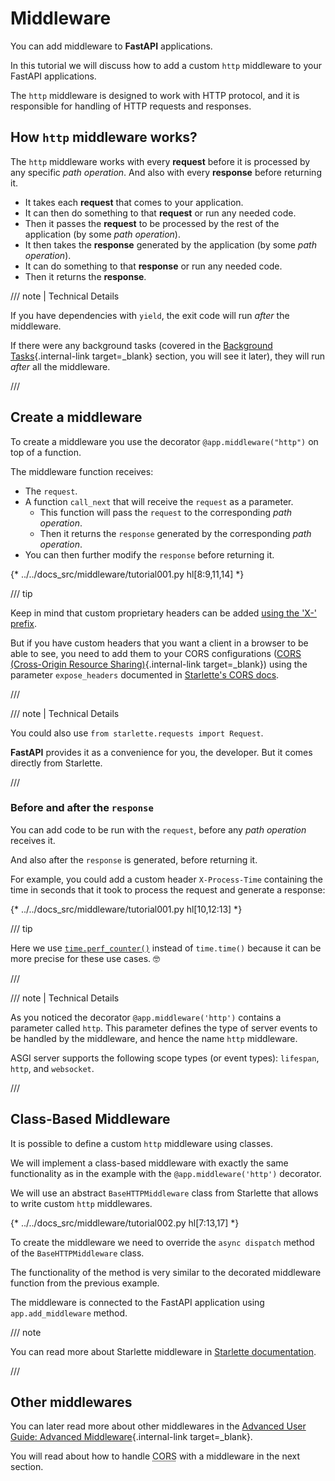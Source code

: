 # Middleware

You can add middleware to **FastAPI** applications.

In this tutorial we will discuss how to add a custom `http` middleware to your FastAPI applications.

The `http` middleware is designed to work with HTTP protocol, and it is responsible for handling of HTTP requests and responses.

## How `http` middleware works?

The `http` middleware works with every **request** before it is processed by any specific *path operation*. And also with every **response** before returning it.

* It takes each **request** that comes to your application.
* It can then do something to that **request** or run any needed code.
* Then it passes the **request** to be processed by the rest of the application (by some *path operation*).
* It then takes the **response** generated by the application (by some *path operation*).
* It can do something to that **response** or run any needed code.
* Then it returns the **response**.

/// note | Technical Details

If you have dependencies with `yield`, the exit code will run *after* the middleware.

If there were any background tasks (covered in the [Background Tasks](background-tasks.md){.internal-link target=_blank} section, you will see it later), they will run *after* all the middleware.

///

## Create a middleware

To create a middleware you use the decorator `@app.middleware("http")` on top of a function.

The middleware function receives:

* The `request`.
* A function `call_next` that will receive the `request` as a parameter.
    * This function will pass the `request` to the corresponding *path operation*.
    * Then it returns the `response` generated by the corresponding *path operation*.
* You can then further modify the `response` before returning it.

{* ../../docs_src/middleware/tutorial001.py hl[8:9,11,14] *}

/// tip

Keep in mind that custom proprietary headers can be added <a href="https://developer.mozilla.org/en-US/docs/Web/HTTP/Headers" class="external-link" target="_blank">using the 'X-' prefix</a>.

But if you have custom headers that you want a client in a browser to be able to see, you need to add them to your CORS configurations ([CORS (Cross-Origin Resource Sharing)](cors.md){.internal-link target=_blank}) using the parameter `expose_headers` documented in <a href="https://www.starlette.io/middleware/#corsmiddleware" class="external-link" target="_blank">Starlette's CORS docs</a>.

///

/// note | Technical Details

You could also use `from starlette.requests import Request`.

**FastAPI** provides it as a convenience for you, the developer. But it comes directly from Starlette.

///

### Before and after the `response`

You can add code to be run with the `request`,  before any *path operation* receives it.

And also after the `response` is generated, before returning it.

For example, you could add a custom header `X-Process-Time` containing the time in seconds that it took to process the request and generate a response:

{* ../../docs_src/middleware/tutorial001.py hl[10,12:13] *}

/// tip

Here we use <a href="https://docs.python.org/3/library/time.html#time.perf_counter" class="external-link" target="_blank">`time.perf_counter()`</a> instead of `time.time()` because it can be more precise for these use cases. 🤓

///

/// note | Technical Details

As you noticed the decorator `@app.middleware('http')` contains a parameter called `http`. This parameter defines the type of server events to be handled by the middleware, and hence the name `http` middleware.

ASGI server supports the following scope types (or event types): `lifespan`, `http`, and `websocket`.

///

## Class-Based Middleware

It is possible to define a custom `http` middleware using classes.

We will implement a class-based middleware with exactly the same functionality as in the example with the `@app.middleware('http')` decorator.

We will use an abstract `BaseHTTPMiddleware` class from Starlette that allows to write custom `http` middlewares.

{* ../../docs_src/middleware/tutorial002.py hl[7:13,17] *}

To create the middleware we need to override the `async dispatch` method of the `BaseHTTPMiddleware` class.

The functionality of the method is very similar to the decorated middleware function from the previous example.

The middleware is connected to the FastAPI application using `app.add_middleware` method.

/// note

You can read more about Starlette middleware in [Starlette documentation](https://www.starlette.io/middleware).

///

## Other middlewares

You can later read more about other middlewares in the [Advanced User Guide: Advanced Middleware](../advanced/middleware.md){.internal-link target=_blank}.

You will read about how to handle <abbr title="Cross-Origin Resource Sharing">CORS</abbr> with a middleware in the next section.
